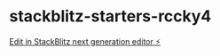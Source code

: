 # stackblitz-starters-rccky4

[Edit in StackBlitz next generation editor ⚡️](https://stackblitz.com/~/github.com/emirhanyesilgul/stackblitz-starters-rccky4)